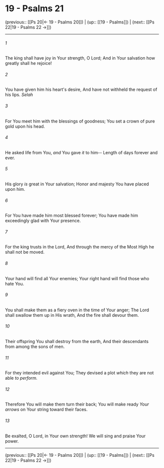# 19 - Psalms 21

(previous:: [[Ps 20|← 19 - Psalms 20]]) | (up:: [[19 - Psalms]]) | (next:: [[Ps 22|19 - Psalms 22 →]])

***


###### 1 
The king shall have joy in Your strength, O Lord; And in Your salvation how greatly shall he rejoice! 

###### 2 
You have given him his heart's desire, And have not withheld the request of his lips. _Selah_ 

###### 3 
For You meet him with the blessings of goodness; You set a crown of pure gold upon his head. 

###### 4 
He asked life from You, _and_ You gave _it_ to him-- Length of days forever and ever. 

###### 5 
His glory _is_ great in Your salvation; Honor and majesty You have placed upon him. 

###### 6 
For You have made him most blessed forever; You have made him exceedingly glad with Your presence. 

###### 7 
For the king trusts in the Lord, And through the mercy of the Most High he shall not be moved. 

###### 8 
Your hand will find all Your enemies; Your right hand will find those who hate You. 

###### 9 
You shall make them as a fiery oven in the time of Your anger; The Lord shall swallow them up in His wrath, And the fire shall devour them. 

###### 10 
Their offspring You shall destroy from the earth, And their descendants from among the sons of men. 

###### 11 
For they intended evil against You; They devised a plot _which_ they are not able _to_ _perform._ 

###### 12 
Therefore You will make them turn their back; You will make ready _Your arrows_ on Your string toward their faces. 

###### 13 
Be exalted, O Lord, in Your own strength! We will sing and praise Your power.

***

(previous:: [[Ps 20|← 19 - Psalms 20]]) | (up:: [[19 - Psalms]]) | (next:: [[Ps 22|19 - Psalms 22 →]])
